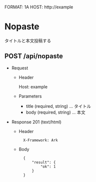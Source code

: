 FORMAT: 1A
HOST: http://example

# Nopaste

タイトルと本文投稿する

## POST /api/nopaste

+ Request

    + Header

        Host: example

    + Parameters
        + title (required, string) ... タイトル
        + body (required, string) ... 本文

+ Response 201 (text/html)

    + Header

            X-Framework: Ark

    + Body

            {
                "result": {
                    "ok": 1
                }
            }
